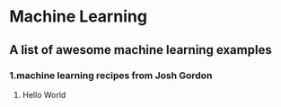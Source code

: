 # Machine Learning 
## A list of awesome machine learning examples
### 1.machine learning recipes from Josh Gordon
1. Hello World
